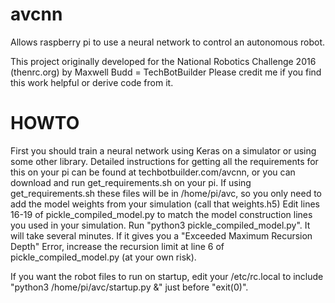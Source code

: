 # avcnn
Allows raspberry pi to use a neural network to control an autonomous robot.

This project originally developed for the National Robotics Challenge 2016 (thenrc.org) by Maxwell Budd = TechBotBuilder
Please credit me if you find this work helpful or derive code from it.

# HOWTO
First you should train a neural network using Keras on a simulator or using some other library.
Detailed instructions for getting all the requirements for this on your pi can be found at techbotbuilder.com/avcnn, or you can download and run get_requirements.sh on your pi.
If using get_requirements.sh these files will be in /home/pi/avc, so you only need to add the model weights from your simulation (call that weights.h5)
Edit lines 16-19 of pickle_compiled_model.py to match the model construction lines you used in your simulation.
Run "python3 pickle_compiled_model.py". It will take several minutes. If it gives you a "Exceeded Maximum Recursion Depth" Error, increase the recursion limit at line 6 of pickle_compiled_model.py (at your own risk).

If you want the robot files to run on startup, edit your /etc/rc.local to include "python3 /home/pi/avc/startup.py &" just before "exit(0)".
